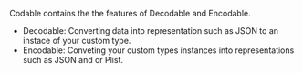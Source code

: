 Codable contains the the features of Decodable and Encodable.

- Decodable: Converting data into representation such as JSON to an instace of your custom type. 
- Encodable: Conveting your custom types instances into representations such as JSON and or Plist. 
